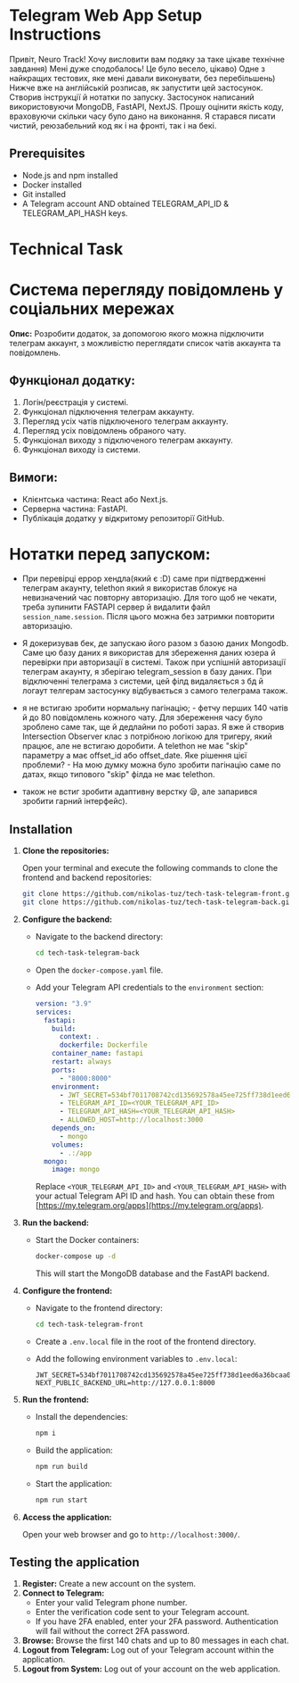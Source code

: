 # Telegram Web App Setup Instructions

Привіт, Neuro Track! Хочу висловити вам подяку за таке цікаве технічне завдання) Мені дуже сподобалось! Це було весело, цікаво) Одне з найкращих тестових, яке мені давали виконувати, без перебільшень)
Нижче вже на англійській розписав, як запустити цей застосунок. Створив інструкції й нотатки по запуску. Застосунок написаний використовуючи MongoDB, FastAPI, NextJS. Прошу оцінити якість коду, враховуючи
скільки часу було дано на виконання. Я старався писати чистий, реюзабельний код як і на фронті, так і на бекі.

## Prerequisites

* Node.js and npm installed
* Docker installed
* Git installed
* A Telegram account AND obtained TELEGRAM_API_ID & TELEGRAM_API_HASH keys.

# Technical Task

# Система перегляду повідомлень у соціальних мережах

**Опис:** Розробити додаток, за допомогою якого можна підключити телеграм аккаунт, з можливістю переглядати список чатів аккаунта та повідомлень.

## Функціонал додатку:

1.  Логін/реєстрація у системі.
2.  Функціонал підключення телеграм аккаунту.
3.  Перегляд усіх чатів підключеного телеграм аккаунту.
4.  Перегляд усіх повідомлень обраного чату.
5.  Функціонал виходу з підключеного телеграм аккаунту.
6.  Функціонал виходу із системи.

## Вимоги:

* Клієнтська частина: React або Next.js.
* Серверна частина: FastAPI.
* Публікація додатку у відкритому репозиторії GitHub.

# Нотатки перед запуском:

- При перевірці еррор хендла(який є :D) саме при підтвердженні телеграм акаунту, telethon який я використав блокує на невизначений час повторну авторизацію. Для того щоб не чекати, треба зупинити FASTAPI сервер
й видалити файл `session_name.session`. Після цього можна без затримки повторити авторизацію.

- Я докеризував бек, де запускаю його разом з базою даних Mongodb. Саме цю базу даних я використав для збереження даних юзера й перевірки при авторизації в системі. Також при успішній авторизації телеграм
акаунту, я зберігаю telegram_session в базу даних. При відключенні телеграма з системи, цей філд видаляється з бд й логаут телгерам застосунку відбувається з самого телеграма також. 

- я не встигаю зробити нормальну пагінацію;  - фетчу перших 140 чатів й до 80 повідомлень кожного чату. Для збереження часу було зроблено саме так, ще й дедлайни по роботі зараз. Я вже й
створив Intersection Observer клас з потрібною логікою для тригеру, який працює, але не встигаю доробити. А telethon не має "skip" параметру
а має offset_id або offset_date. Яке рішення цієї проблеми? - На мою думку можна було зробити пагінацію саме по датах, якщо типового "skip" філда не має telethon.

- також не встиг зробити адаптивну верстку 😪, але запарився зробити гарний інтерфейс). 


## Installation

1.  **Clone the repositories:**

    Open your terminal and execute the following commands to clone the frontend and backend repositories:

    ```bash
    git clone https://github.com/nikolas-tuz/tech-task-telegram-front.git
    git clone https://github.com/nikolas-tuz/tech-task-telegram-back.git
    ```

2.  **Configure the backend:**

    * Navigate to the backend directory:

        ```bash
        cd tech-task-telegram-back
        ```

    * Open the `docker-compose.yaml` file.

    * Add your Telegram API credentials to the `environment` section:

        ```yaml
        version: "3.9"
        services:
          fastapi:
            build:
              context: .
              dockerfile: Dockerfile
            container_name: fastapi
            restart: always
            ports:
              - "8000:8000"
            environment:
              - JWT_SECRET=534bf7011708742cd135692578a45ee725ff738d1eed6a36bcaa0caaf2cbbefe
              - TELEGRAM_API_ID=<YOUR_TELEGRAM_API_ID>
              - TELEGRAM_API_HASH=<YOUR_TELEGRAM_API_HASH>
              - ALLOWED_HOST=http://localhost:3000
            depends_on:
              - mongo
            volumes:
              - .:/app
          mongo:
            image: mongo
        ```

        Replace `<YOUR_TELEGRAM_API_ID>` and `<YOUR_TELEGRAM_API_HASH>` with your actual Telegram API ID and hash.  You can obtain these from [https://my.telegram.org/apps](https://my.telegram.org/apps).

3.  **Run the backend:**

    * Start the Docker containers:

        ```bash
        docker-compose up -d
        ```

        This will start the MongoDB database and the FastAPI backend.

4.  **Configure the frontend:**

    * Navigate to the frontend directory:

        ```bash
        cd tech-task-telegram-front
        ```

    * Create a `.env.local` file in the root of the frontend directory.

    * Add the following environment variables to `.env.local`:

        ```
        JWT_SECRET=534bf7011708742cd135692578a45ee725ff738d1eed6a36bcaa0caaf2cbbefe
        NEXT_PUBLIC_BACKEND_URL=http://127.0.0.1:8000
        ```

5.  **Run the frontend:**

    * Install the dependencies:

        ```bash
        npm i
        ```

    * Build the application:

        ```bash
        npm run build
        ```

    * Start the application:

        ```bash
        npm run start
        ```

6.  **Access the application:**

    Open your web browser and go to `http://localhost:3000/`.

## Testing the application

1.  **Register:** Create a new account on the system.
2.  **Connect to Telegram:**
    * Enter your valid Telegram phone number.
    * Enter the verification code sent to your Telegram account.
    * If you have 2FA enabled, enter your 2FA password.  Authentication will fail without the correct 2FA password.
3.  **Browse:** Browse the first 140 chats and up to 80 messages in each chat.
4.  **Logout from Telegram:** Log out of your Telegram account within the application.
5.  **Logout from System:** Log out of your account on the web application.
